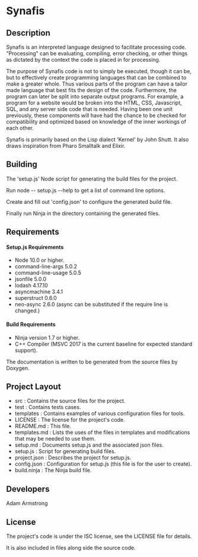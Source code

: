 # Synafis

## Description

Synafis is an interpreted language designed to facilitate processing code.
"Processing" can be evaluating, compiling, error checking, or other things
as dictated by the context the code is placed in for processing.

The purpose of Synafis code is not to simply be executed, though it can be,
but to effectively create programming languages that can be combined to make
a greater whole. Thus various parts of the program can have a tailor made
language that best fits the design of the code. Furthermore, the program
can later be split into separate output programs. For example, a program
for a website would be broken into the HTML, CSS, Javascript, SQL, and
any server side code that is needed. Having been one unit previously,
these components will have had the chance to be checked for compatibility
and optimized based on knowledge of the inner workings of each other.

Synafis is primarily based on the Lisp dialect 'Kernel' by John Shutt.
It also draws inspiration from Pharo Smalltalk and Elixir.

## Building

The 'setup.js' Node script for generating the build files for the project.

Run node -- setup.js --help to get a list of command line options.

Create and fill out 'config.json' to configure the generated build file.

Finally run Ninja in the directory containing the generated files.

## Requirements

#### Setup.js Requirements

- Node 10.0 or higher.
- command-line-args 5.0.2
- command-line-usage 5.0.5
- jsonfile 5.0.0
- lodash 4.17.10
- asyncmachine 3.4.1
- superstruct 0.6.0
- neo-async 2.6.0 (async can be substituted if the require line is changed.)

#### Build Requirements

- Ninja version 1.7 or higher.
- C++ Compiler (MSVC 2017 is the current baseline for expected standard support).

The documentation is written to be generated from the source files by Doxygen.

## Project Layout

- src			: Contains the source files for the project.
- test			: Contains tests cases.
- templates		: Contains examples of various configuration files for tools.
- LICENSE		: The license for the project's code.
- README.md		: This file.
- templates.md	: Lists the uses of the files in templates and modifications that may be needed to use them.
- setup.md      : Documents setup.js and the associated json files.
- setup.js	    : Script for generating build files.
- project.json	: Describes the project for setup.js.
- config.json	: Configuration for setup.js (this file is for the user to create).
- build.ninja	: The Ninja build file.

## Developers

Adam Armstrong

## License

The project's code is under the ISC license, see the LICENSE file for details.

It is also included in files along side the source code.
